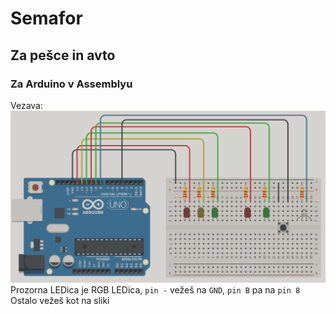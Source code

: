 # Semafor 
## Za pešce in avto
### Za Arduino v Assemblyu

Vezava:
![slika vezave](wiring.png "Vezava")
Prozorna LEDica je RGB LEDica, `pin -` vežeš na `GND`, `pin B` pa na `pin 8`
Ostalo vežeš kot na sliki
